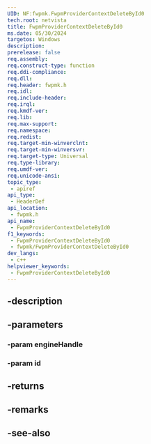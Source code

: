 ```yaml
---
UID: NF:fwpmk.FwpmProviderContextDeleteById0
tech.root: netvista
title: FwpmProviderContextDeleteById0
ms.date: 05/30/2024
targetos: Windows
description: 
prerelease: false
req.assembly: 
req.construct-type: function
req.ddi-compliance: 
req.dll: 
req.header: fwpmk.h
req.idl: 
req.include-header: 
req.irql: 
req.kmdf-ver: 
req.lib: 
req.max-support: 
req.namespace: 
req.redist: 
req.target-min-winverclnt: 
req.target-min-winversvr: 
req.target-type: Universal
req.type-library: 
req.umdf-ver: 
req.unicode-ansi: 
topic_type:
 - apiref
api_type:
 - HeaderDef
api_location:
 - fwpmk.h
api_name:
 - FwpmProviderContextDeleteById0
f1_keywords:
 - FwpmProviderContextDeleteById0
 - fwpmk/FwpmProviderContextDeleteById0
dev_langs:
 - c++
helpviewer_keywords:
 - FwpmProviderContextDeleteById0
---
```


## -description

## -parameters

### -param engineHandle

### -param id

## -returns

## -remarks

## -see-also

